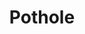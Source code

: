 ---
layout: comic
title: "Pothole"
image-src: "assets/comics/pothole/pothole.jpg"
thumb-src: "assets/comics/pothole/pothole-thumb.jpg"
categories: comics
comments: true
---